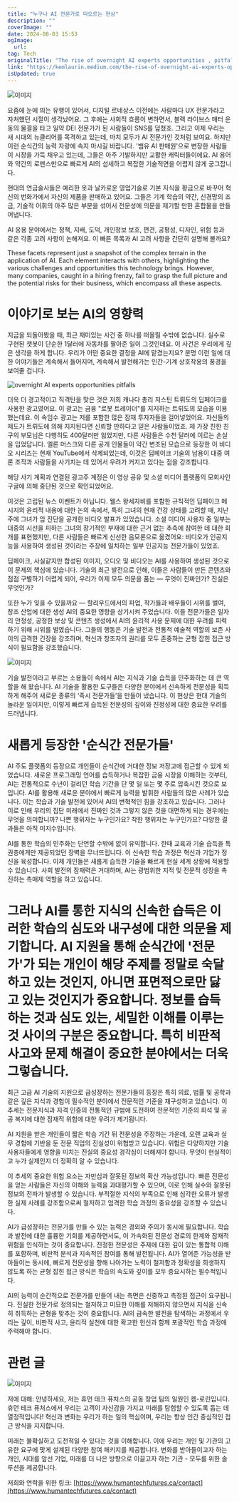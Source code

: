 ```yaml
---
title: "누구나 AI 전문가로 떠오르는 현상"
description: ""
coverImage: ""
date: 2024-08-03 15:53
ogImage:
  url:
tag: Tech
originalTitle: "The rise of overnight AI experts opportunities , pitfalls"
link: "https://kemlaurin.medium.com/the-rise-of-overnight-ai-experts-opportunities-pitfalls-8a8b6b57ac46"
isUpdated: true
---
```


![이미지](/assets/img/TheriseofovernightAIexpertsopportunities-pitfalls_0.png)

요즘에 눈에 띄는 유행이 있어서, 디지털 르네상스 이전에는 사람마다 UX 전문가라고 자처했던 시절이 생각났어요. 그 후에는 사회적 흐름이 변하면서, 블랙 라이브스 매터 운동의 물결을 타고 일약 DEI 전문가가 된 사람들이 SNS를 덮쳤죠. 그리고 이제 우리는 새 시대의 뉴클리어를 목격하고 있는데, 마치 모두가 AI 전문가인 것처럼 보여요. 하지만 이런 순식간의 능력 자랑에 속지 마시길 바랍니다. '뱀유 AI 판매원'으로 변장한 사람들이 시장을 가득 채우고 있는데, 그들은 아주 기발하지만 교활한 캐릭터들이에요. AI 용어와 약간의 로맨스만으로 빠르게 AI의 섬세하고 복잡한 기술적면을 어렵지 않게 궁그잡니다.

현대의 연금술사들은 예리한 옷과 날카로운 영업기술로 기본 지식을 황금으로 바꾸어 혁신의 번화가에서 자신의 제품을 판매하고 있어요. 그들은 기계 학습의 약간, 신경망의 조금, 기술적 어휘의 아주 많은 부분을 섞어서 전문성에 의문을 제기할 만한 혼합물을 만들어냅니다.

AI 응용 분야에서는 정책, 지배, 도덕, 개인정보 보호, 편견, 공평성, 디자인, 위험 등과 같은 각종 고려 사항이 논해져요. 이 빠른 목록과 AI 고려 사항을 간단히 설명해 볼까요?

<!-- seedividend - 사각형 -->

<ins class="adsbygoogle"
     style="display:block"
     data-ad-client="ca-pub-4877378276818686"
     data-ad-slot="1898504329"
     data-ad-format="auto"
     data-full-width-responsive="true"></ins>

<script>
     (adsbygoogle = window.adsbygoogle || []).push({});
</script>

These facets represent just a snapshot of the complex terrain in the application of AI. Each element interacts with others, highlighting the various challenges and opportunities this technology brings. However, many companies, caught in a hiring frenzy, fail to grasp the full picture and the potential risks for their business, which encompass all these aspects.

# 이야기로 보는 AI의 영향력

지금을 되돌아봤을 때, 최근 재미있는 사건 중 하나를 떠올릴 수밖에 없습니다. 실수로 구현된 챗봇이 단순한 1달러에 자동차를 팔아준 일이 그것인데요. 이 사건은 우리에게 깊은 생각을 하게 합니다. 우리가 어떤 중요한 결정을 AI에 맡겼는지요? 분명 이런 일에 대한 이야기들은 계속해서 들어지며, 계속해서 발전해가는 인간-기계 상호작용의 풍경을 보여줄 겁니다.

![overnight AI experts opportunities pitfalls](/assets/img/TheriseofovernightAIexpertsopportunities-pitfalls_1.png)

<!-- seedividend - 사각형 -->

<ins class="adsbygoogle"
     style="display:block"
     data-ad-client="ca-pub-4877378276818686"
     data-ad-slot="1898504329"
     data-ad-format="auto"
     data-full-width-responsive="true"></ins>

<script>
     (adsbygoogle = window.adsbygoogle || []).push({});
</script>

더욱 더 경고적이고 직격탄을 맞은 것은 저희 캐나다 총리 저스틴 트뤼도의 딥페이크를 사용한 광고였어요. 이 광고는 금융 "로봇 트레이더"를 지지하는 트뤼도의 모습을 이용했는데요. 이 속임수 광고는 저를 포함한 많은 잠재 투자자들을 걸어넣었어요. 자신들의 제도가 트뤼도에 의해 지지된다면 신뢰할 만하다고 믿은 사람들이었죠. 제 가장 친한 친구의 부모님은 다행히도 400달러만 잃었지만, 다른 사람들은 수천 달러에 이르는 손실을 입었답니다. 엘론 머스크와 다른 공개 인물들이 약간 변조된 모습으로 등장한 이 비디오 시리즈는 현재 YouTube에서 삭제되었는데, 이것은 딥페이크 기술의 남용이 대중 여론 조작과 사람들을 사기치는 데 있어서 우려가 커지고 있다는 점을 강조합니다.

해당 사기 계획과 연결된 광고주 계정은 이 영상 공유 및 소셜 미디어 플랫폼의 모회사인 구글에 의해 중단된 것으로 확인되었어요.

이것은 고립된 뉴스 이벤트가 아닙니다. 웰스 왕세자비를 포함한 규칙적인 딥페이크 메시지의 윤리적 내용에 대한 논의 속에서, 특히 그녀의 현재 건강 상태를 고려할 때, 지난 주에 그녀가 암 진단을 공개한 비디오 발표가 있었습니다. 소셜 미디어 사용자 중 일부는 대중의 시선을 피하는 그녀의 장기적인 부재에 대한 근거 없는 추측에 참여한 데 대한 회개를 표현했지만, 다른 사람들은 빠르게 신선한 음모론으로 옮겼어요: 비디오가 인공지능을 사용하여 생성된 것이라는 주장에 일치하는 일부 인공지능 전문가들이 있었죠.

<!-- seedividend - 사각형 -->

<ins class="adsbygoogle"
     style="display:block"
     data-ad-client="ca-pub-4877378276818686"
     data-ad-slot="1898504329"
     data-ad-format="auto"
     data-full-width-responsive="true"></ins>

<script>
     (adsbygoogle = window.adsbygoogle || []).push({});
</script>

딥페이크, 사실같지만 합성된 이미지, 오디오 및 비디오는 AI를 사용하여 생성된 것으로 이 문제의 핵심에 있습니다. 기술의 최근 발전으로 인해, 이들은 사람들이 만든 콘텐츠와 점점 구별하기 어렵게 되어, 우리가 이제 모두 의문을 품는 — 무엇이 진짜인가? 진실은 무엇인가?

또한 누가 잊을 수 있을까요 — 할리우드에서의 파업, 작가들과 배우들이 시위를 벌여, 창조 산업에 대한 생성 AI의 중요한 영향을 상기시켜 주었습니다. 이들 전문가들은 일자리 안정성, 공정한 보상 및 콘텐츠 생성에서 AI의 윤리적 사용 문제에 대한 우려를 피력하기 위해 시위를 벌였습니다. 그들의 행동은 기술 발전과 전통적 예술적 역할의 보존 사이의 급격한 긴장을 강조하며, 혁신과 창조자의 권리를 모두 존중하는 균형 잡힌 접근 방식이 필요함을 강조했습니다.

![이미지](/assets/img/TheriseofovernightAIexpertsopportunities-pitfalls_3.png)

기술 발전이라고 부르는 소용돌이 속에서 AI는 지식과 기술 습득을 민주화하는 데 큰 역할을 해 왔습니다. AI 기술을 활용한 도구들은 다양한 분야에서 신속하게 전문성을 획득하게 해주어 새로운 종류의 ‘즉시 전문가들’을 만들어 냈습니다. 이 현상은 현대 기술의 놀라운 일이지만, 이렇게 빠르게 습득된 전문성의 깊이와 진정성에 대한 중요한 우려를 드러냅니다.

<!-- seedividend - 사각형 -->

<ins class="adsbygoogle"
     style="display:block"
     data-ad-client="ca-pub-4877378276818686"
     data-ad-slot="1898504329"
     data-ad-format="auto"
     data-full-width-responsive="true"></ins>

<script>
     (adsbygoogle = window.adsbygoogle || []).push({});
</script>

# 새롭게 등장한 '순식간 전문가들'

AI 주도 플랫폼의 등장으로 개인들이 순식간에 거대한 정보 저장고에 접근할 수 있게 되었습니다. 새로운 프로그래밍 언어를 습득하거나 복잡한 금융 시장을 이해하는 것부터, AI는 전통적으로 수년이 걸리던 학습 기간을 단 몇 일 또는 몇 주로 압축시킨 것으로 보입니다. AI를 활용해 새로운 분야에서 빠르게 능력을 발휘한 사람들의 많은 사례가 있습니다. 이는 학습과 기술 발전에 있어서 AI의 변혁적인 힘을 강조하고 있습니다. 그러나 이로 인해 우리의 집단 미래에서 진짜인 것과 그렇지 않은 것을 대면하게 되는 경우에는 무엇을 의미합니까? 나쁜 행위자는 누구인가요? 착한 행위자는 누구인가요? 다양한 결과들은 아직 미지수입니다.

AI를 통한 학습의 민주화는 단언할 수밖에 없이 유익합니다. 한때 교육과 기술 습득을 특권층에게만 제공되었던 장벽을 무너뜨립니다. 이 신속한 학습 과정은 혁신과 기업가 정신을 육성합니다. 이제 개인들은 새롭게 습득한 기술을 빠르게 현실 세계 상황에 적용할 수 있습니다. 사회 발전의 잠재력은 거대하며, AI는 광범위한 지적 및 전문적 성장을 촉진하는 촉매제 역할을 하고 있습니다.

# 그러나 AI를 통한 지식의 신속한 습득은 이러한 학습의 심도와 내구성에 대한 의문을 제기합니다. AI 지원을 통해 순식간에 '전문가'가 되는 개인이 해당 주제를 정말로 숙달하고 있는 것인지, 아니면 표면적으로만 닳고 있는 것인지가 중요합니다. 정보를 습득하는 것과 심도 있는, 세밀한 이해를 이루는 것 사이의 구분은 중요합니다. 특히 비판적 사고와 문제 해결이 중요한 분야에서는 더욱 그렇습니다.

<!-- seedividend - 사각형 -->

<ins class="adsbygoogle"
     style="display:block"
     data-ad-client="ca-pub-4877378276818686"
     data-ad-slot="1898504329"
     data-ad-format="auto"
     data-full-width-responsive="true"></ins>

<script>
     (adsbygoogle = window.adsbygoogle || []).push({});
</script>

최근 고급 AI 기술의 지원으로 급성장하는 전문가들의 등장은 특히 의료, 법률 및 공학과 같은 깊은 지식과 경험이 필수적인 분야에서 전문적인 기준을 재구성하고 있습니다. 이 추세는 전문지식과 자격 인증의 전통적인 규범에 도전하여 전문적인 기준의 희석 및 공공 복지에 대한 잠재적 위험에 대한 우려가 제기됩니다.

AI 지원을 받은 개인들이 짧은 학습 기간 뒤 전문성을 주장하는 가운데, 오랜 교육과 실무 경험에 기반을 둔 전문 직업의 진실성이 위협받고 있습니다. 위험은 다양하지만 기술 사용자들에게 영향을 미치는 진실의 중요성 경각심이 더해져야 합니다. 무엇이 현실적이고 누가 실제인지 더 정확히 알 수 있습니다.

이 추세의 중요한 위험 요소는 자만심과 잘못된 정보의 확산 가능성입니다. 빠른 전문성을 얻는 사람들은 자신의 이해와 능력을 과대평가할 수 있으며, 이로 인해 실수와 잘못된 정보의 전파가 발생할 수 있습니다. 부적절한 지식의 부족으로 인해 심각한 오류가 발생한 실제 사례를 강조함으로써 철저하고 엄격한 학습 과정의 중요성을 강조할 수 있습니다.

AI가 급성장하는 전문가를 만들 수 있는 능력은 경외와 주의가 동시에 필요합니다. 학습과 발전에 대한 훌륭한 기회를 제공하면서도, 이 가속화된 전문성 경로의 한계와 잠재적 위험을 인식하는 것이 중요합니다. 진정한 전문성은 주제에 대한 깊이 있는 통합적 이해를 포함하며, 비판적 분석과 지속적인 참여를 통해 발전됩니다. AI가 열어준 가능성을 받아들이는 동시에, 빠르게 전문성을 향해 나아가는 노력이 철저함과 정확성을 희생하지 않도록 하는 균형 잡힌 접근 방식은 학습의 속도와 깊이를 모두 중요시하는 필수적입니다.

<!-- seedividend - 사각형 -->

<ins class="adsbygoogle"
     style="display:block"
     data-ad-client="ca-pub-4877378276818686"
     data-ad-slot="1898504329"
     data-ad-format="auto"
     data-full-width-responsive="true"></ins>

<script>
     (adsbygoogle = window.adsbygoogle || []).push({});
</script>

AI의 능력이 순간적으로 전문가를 만들어 내는 측면은 신중하고 측정된 접근이 요구됩니다. 진실한 전문가로 정의되는 철저하고 미묘한 이해를 저해하지 않으면서 지식을 신속히 취득하는 균형을 맞추는 것이 중요합니다. AI의 급속한 발전을 탐색하는 과정에서 우리는 깊이, 비판적 사고, 윤리적 실천에 대한 확고한 헌신과 함께 포괄적인 학습 과정에 주력해야 합니다.

# 관련 글

![이미지](/assets/img/TheriseofovernightAIexpertsopportunities-pitfalls_4.png)

저에 대해: 안녕하세요, 저는 휴먼 테크 퓨처스의 공동 창업 팀의 일원인 켐-로린입니다. 휴먼 테크 퓨처스에서 우리는 고객이 자신감을 가지고 미래를 탐험할 수 있도록 돕는 데 열정적입니다! 혁신과 변화는 우리가 하는 일의 핵심이며, 우리는 항상 인간 중심적인 접근 방식을 지지합니다.

<!-- seedividend - 사각형 -->

<ins class="adsbygoogle"
     style="display:block"
     data-ad-client="ca-pub-4877378276818686"
     data-ad-slot="1898504329"
     data-ad-format="auto"
     data-full-width-responsive="true"></ins>

<script>
     (adsbygoogle = window.adsbygoogle || []).push({});
</script>

미래는 불확실하고 도전적일 수 있다는 것을 이해합니다. 이에 우리는 개인 및 기관의 고유한 요구에 맞게 설계된 다양한 참여 패키지를 제공합니다. 변화를 받아들이고자 하는 개인, 시대를 앞선 기업, 미래를 더 나은 방향으로 이끌고자 하는 기관 - 모두를 위한 솔루션을 제공합니다.

저희와 연락을 위한 링크: [https://www.humantechfutures.ca/contact](https://www.humantechfutures.ca/contact)
